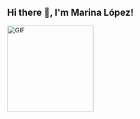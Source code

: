 ## Hi there 👋, I'm Marina López!

<img alt="GIF" src="https://media.giphy.com/media/Cmr1OMJ2FN0B2/giphy.gif" width = 200/>
